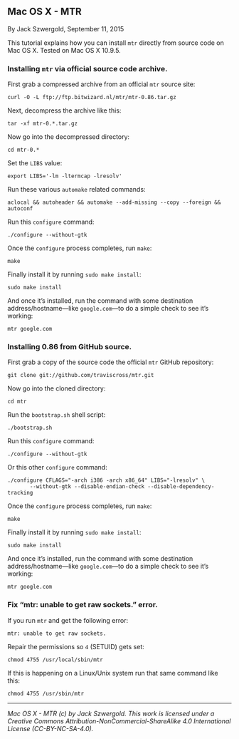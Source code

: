 ## Mac OS X - MTR

By Jack Szwergold, September 11, 2015

This tutorial explains how you can install `mtr` directly from source code on Mac OS X. Tested on Mac OS X 10.9.5.

### Installing `mtr` via official source code archive.

First grab a compressed archive from an official `mtr` source site:

	curl -O -L ftp://ftp.bitwizard.nl/mtr/mtr-0.86.tar.gz

Next, decompress the archive like this:

	tar -xf mtr-0.*.tar.gz
	
Now go into the decompressed directory:

	cd mtr-0.*
	
Set the `LIBS` value:

	export LIBS='-lm -ltermcap -lresolv'
	
Run these various `automake` related commands:

	aclocal && autoheader && automake --add-missing --copy --foreign && autoconf

Run this `configure` command:

	./configure --without-gtk
	
Once the `configure` process completes, run `make`:

	make
	
Finally install it by running `sudo make install`:

	sudo make install

And once it’s installed, run the command with some destination address/hostname—like `google.com`—to do a simple check to see it’s working:

	mtr google.com

### Installing 0.86 from GitHub source.

First grab a copy of the source code the official `mtr` GitHub repository:

	git clone git://github.com/traviscross/mtr.git
	
Now go into the cloned directory:

	cd mtr
	
Run the `bootstrap.sh` shell script:

	./bootstrap.sh
	
Run this `configure` command:

	./configure --without-gtk

Or this other `configure` command:

	./configure CFLAGS="-arch i386 -arch x86_64" LIBS="-lresolv" \
	       --without-gtk --disable-endian-check --disable-dependency-tracking

Once the `configure` process completes, run `make`:

	make
	
Finally install it by running `sudo make install`:

	sudo make install

And once it’s installed, run the command with some destination address/hostname—like `google.com`—to do a simple check to see it’s working:

	mtr google.com

### Fix “mtr: unable to get raw sockets.” error.

If you run `mtr` and get the following error:

    mtr: unable to get raw sockets.

Repair the permissions so `4` (SETUID) gets set:

    chmod 4755 /usr/local/sbin/mtr

If this is happening on a Linux/Unix system run that same command like this:

    chmod 4755 /usr/sbin/mtr

***

*Mac OS X - MTR (c) by Jack Szwergold. This work is licensed under a Creative Commons Attribution-NonCommercial-ShareAlike 4.0 International License (CC-BY-NC-SA-4.0).*